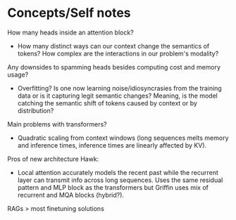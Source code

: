 # Concepts/Self notes

How many heads inside an attention block? 
- How many distinct ways can our context change the semantics of tokens? How complex are the interactions in our problem's modality?

Any downsides to spamming heads besides computing cost and memory usage?
- Overfitting? Is one now learning noise/idiosyncrasies from the training data or is it capturing legit semantic changes? Meaning, is the model catching the semantic shift of tokens caused by context or by distribution?

Main problems with transformers?
- Quadratic scaling from context windows (long sequences melts memory and inference times, inference times are linearly affected by KV).

Pros of new architecture Hawk:
- Local attention accurately models the recent past while the recurrent layer can transmit info across long sequences. Uses the same residual pattern and MLP block as the transformers but Griffin uses mix of recurrent and MQA blocks (hybrid?).

RAGs > most finetuning solutions 
